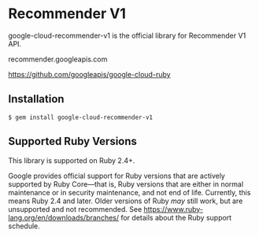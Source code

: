 # Recommender V1

google-cloud-recommender-v1 is the official library for Recommender V1 API.

recommender.googleapis.com

https://github.com/googleapis/google-cloud-ruby

## Installation

```
$ gem install google-cloud-recommender-v1
```

## Supported Ruby Versions

This library is supported on Ruby 2.4+.

Google provides official support for Ruby versions that are actively supported
by Ruby Core—that is, Ruby versions that are either in normal maintenance or
in security maintenance, and not end of life. Currently, this means Ruby 2.4
and later. Older versions of Ruby _may_ still work, but are unsupported and not
recommended. See https://www.ruby-lang.org/en/downloads/branches/ for details
about the Ruby support schedule.
